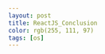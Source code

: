 ```yaml
---
layout: post
title: ReactJS_Conclusion
color: rgb(255, 111, 97)
tags: [os]
---
```

<head></head>
<meta charset="utf-8">
<body>
</body>